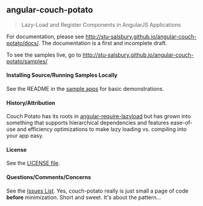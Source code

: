 ## angular-couch-potato
> Lazy-Load and Register Components in AngularJS Applications

For documentation, please see
<a href="http://stu-salsbury.github.io/angular-couch-potato/docs/" target="_blank">http://stu-salsbury.github.io/angular-couch-potato/docs/</a>.  The documentation is a first and incomplete draft.

To see the samples live, go to
<a href="http://stu-salsbury.github.io/angular-couch-potato/samples/" target="_blank">http://stu-salsbury.github.io/angular-couch-potato/samples/</a>

#### Installing Source/Running Samples Locally

See the README in the [sample apps](https://github.com/stu-salsbury/ng-couch-potato/tree/master/samples) for basic demonstrations.

#### History/Attribution

Couch Potato has its roots in [angular-require-lazyload](https://github.com/szhanginrhythm/angular-require-lazyload) but has grown into something that supports hierarchical dependencies and features ease-of-use and efficiency optimizations to make lazy loading vs. compiling into your app easy.

#### License

See the [LICENSE file](https://github.com/stu-salsbury/ng-couch-potato/blob/master/LICENSE).

#### Questions/Comments/Concerns

See the [Issues List](https://github.com/stu-salsbury/ng-couch-potato/issues).  Yes, couch-potato really is just small a page of code **before** minimization.  Short and sweet.  It's about the pattern...
